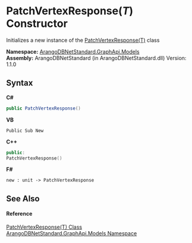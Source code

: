 # PatchVertexResponse(*T*) Constructor 
 

Initializes a new instance of the <a href="acda1e7b-a4ea-02f4-624b-c84fffd587c8">PatchVertexResponse(T)</a> class

**Namespace:**&nbsp;<a href="6fb2338d-d8f7-f9c1-2056-1702fe9bf954">ArangoDBNetStandard.GraphApi.Models</a><br />**Assembly:**&nbsp;ArangoDBNetStandard (in ArangoDBNetStandard.dll) Version: 1.1.0

## Syntax

**C#**<br />
``` C#
public PatchVertexResponse()
```

**VB**<br />
``` VB
Public Sub New
```

**C++**<br />
``` C++
public:
PatchVertexResponse()
```

**F#**<br />
``` F#
new : unit -> PatchVertexResponse
```


## See Also


#### Reference
<a href="acda1e7b-a4ea-02f4-624b-c84fffd587c8">PatchVertexResponse(T) Class</a><br /><a href="6fb2338d-d8f7-f9c1-2056-1702fe9bf954">ArangoDBNetStandard.GraphApi.Models Namespace</a><br />